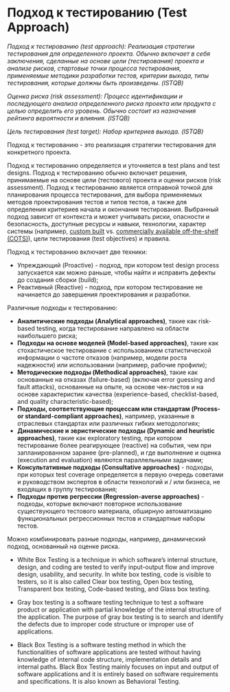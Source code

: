 # Подход к тестированию (Test Approach)

_Подход к тестированию (test approach): Реализация стратегии тестирования для определенного проекта. Обычно включает в себя заключения, сделанные на основе цели (тестирования) проекта и анализе рисков, стартовые точки процесса тестирования, применяемые методики разработки тестов, критерии выхода, типы тестирования, которые должны быть произведены. (ISTQB)_

_Оценка риска (risk assessment): Процесс идентификации и последующего анализа определенного риска проекта или продукта с целью определить его уровень. Обычно состоит из назначения рейтинга вероятности и влияния. (ISTQB)_

_Цель тестирования (test target): Набор критериев выхода. (ISTQB)_

Подход к тестированию - это реализация стратегии тестирования для конкретного проекта.

Подход к тестированию определяется и уточняется в test plans and test designs. Подход к тестированию обычно включает решения, принимаемые на основе цели (тестового) проекта и оценки рисков (risk assessment). Подход к тестированию является отправной точкой для планирования процесса тестирования, для выбора применяемых методов проектирования тестов и типов тестов, а также для определения критериев начала и окончания тестирования. Выбранный подход зависит от контекста и может учитывать риски, опасности и безопасность, доступные ресурсы и навыки, технологии, характер системы (например, [custom built](https://en.wikipedia.org/wiki/Custom\_software) vs. [commercially available off-the-shelf (COTS)](https://en.wikipedia.org/wiki/Commercial\_off-the-shelf)), цели тестирования (test objectives) и правила.

Подход к тестированию включает две техники:

* Упреждающий (Proactive) - подход, при котором test design process запускается как можно раньше, чтобы найти и исправить дефекты до создания сборки (build);
* Реактивный (Reactive) - подход, при котором тестирование не начинается до завершения проектирования и разработки.

Различные подходы к тестированию:

* **Аналитические подходы (Analytical approaches)**, такие как risk-based testing, когда тестирование направлено на области наибольшего риска;
* **Подходы на основе моделей (Model-based approaches)**, такие как стохастическое тестирование с использованием статистической информации о частоте отказов (например, модели роста надежности) или использовании (например, рабочие профили);
* **Методические подходы (Methodical approaches)**, такие как основанные на отказах (failure-based) (включая error guessing and fault attacks), основанные на опыте, на основе чек-листов и на основе характеристик качества (experience-based, checklist-based, and quality characteristic-based);
* **Подходы, соответствующие процессам или стандартам (Process- or standard-compliant approaches)**, например, указанные в отраслевых стандартах или различных гибких методологиях;
* **Динамические и эвристические подходы (Dynamic and heuristic approaches)**, такие как exploratory testing, при котором тестирование более реагирующее (reactive) на события, чем при запланированном заранее (pre-planned), и где выполнение и оценка (execution and evaluation) являются параллельными задачами;
* **Консультативные подходы (Consultative approaches)** - подходы, при которых test coverage определяется в первую очередь советами и руководством экспертов в области технологий и / или бизнеса, не входящих в группу тестирования;
* **Подходы против регрессии (Regression-averse approaches)** - подходы, которые включают повторное использование существующего тестового материала, обширную автоматизацию функциональных регрессионных тестов и стандартные наборы тестов.

Можно комбинировать разные подходы, например, динамический подход, основанный на оценке риска.

- White Box Testing is a technique in which software’s internal structure, design, and coding are tested to verify input-output flow and improve design, usability, and security. In white box testing, code is visible to testers, so it is also called Clear box testing, Open box testing, Transparent box testing, Code-based testing, and Glass box testing.

- Gray box testing is a software testing technique to test a software product or application with partial knowledge of the internal structure of the application. The purpose of gray box testing is to search and identify the defects due to improper code structure or improper use of applications.

- Black Box Testing is a software testing method in which the functionalities of software applications are tested without having knowledge of internal code structure, implementation details and internal paths. Black Box Testing mainly focuses on input and output of software applications and it is entirely based on software requirements and specifications. It is also known as Behavioral Testing.
